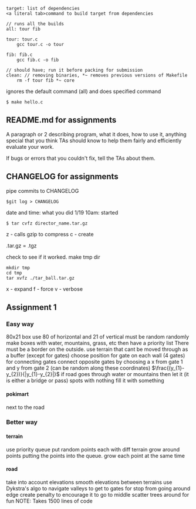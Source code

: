 ```
target: list of dependencies
<a literal tab>command to build target from dependencies

// runs all the builds
all: tour fib

tour: tour.c
	gcc tour.c -o tour

fib: fib.c
	gcc fib.c -o fib

// should have; run it before packing for submission
clean: // removing binaries, *~ removes previous versions of Makefile
	rm -f tour fib *~ core

```

ignores the default command (all) and does specified command
```
$ make hello.c
```

## README.md for assignments
A paragraph or 2 describing program, what it does, how to use it, anything special that you think TAs should know to help them fairly and efficiently  evaluate your work.

If bugs or errors that you couldn't fix, tell the TAs about them.

## CHANGELOG for assignments
pipe commits to CHANGELOG
```
$git log > CHANGELOG
```

date and time: what you did
	1/19 10am: started

```
$ tar cvfz director_name.tar.gz
```
z - calls gzip to compress
c - create

.tar.gz = .tgz

check to see if it worked. make tmp dir
```
mkdir tmp
cd tmp
tar xvfz ./tar_ball.tar.gz
```
x - expand
f - force
v - verbose


## Assignment 1
### Easy way
80x21 box
use 80 of horizontal and 21 of vertical
must be random
randomly make boxes with water, mountains, grass, etc then have a priority list
There must be a border on the outside. use terrain that cant be moved through as a buffer (except for gates)
choose position for gate on each wall (4 gates)
for connecting gates connect opposite gates by choosing a x from gate 1 and y from gate 2 (can be random along these coordinates) $\frac{(y_{1}-y_{2})}{|y_{1}-y_{2}|}$
if road goes through water or mountains then let it (it is either a bridge or pass)
spots with nothing fill it with something

#### pokimart
next to the road
### Better way
#### terrain
use priority queue
put random points each with diff terrain
grow around points putting the points into the queue. grow each point at the same time
#### road
take into account elevations
smooth elevations between terrains
use Dykstra's algo to navigate valleys to get to gates
for stop from going around edge create penalty to encourage it to go to middle
scatter trees around for fun
NOTE: Takes 1500 lines of code

